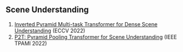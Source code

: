 ## Scene Understanding
1. [Inverted Pyramid Multi-task Transformer for Dense Scene Understanding](https://arxiv.org/abs/2203.07997) (ECCV 2022)
2. [P2T: Pyramid Pooling Transformer for Scene Understanding](https://arxiv.org/abs/2106.12011) (IEEE TPAMI 2022)
